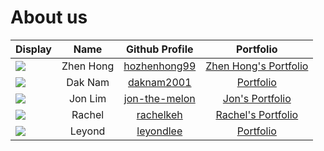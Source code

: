 # About us

Display | Name | Github Profile | Portfolio 
--------|:----:|:--------------:|:---------:
![](https://via.placeholder.com/100.png?text=Photo) | Zhen Hong | [hozhenhong99](https://github.com/hozhenhong99) | [Zhen Hong's Portfolio](team/zhenhong.md)
![](https://via.placeholder.com/100.png?text=Photo) | Dak Nam | [daknam2001](https://github.com/daknam2001) | [Portfolio](team/daknam.md)
![](https://via.placeholder.com/100.png?text=Photo) | Jon Lim | [jon-the-melon](https://github.com/jon-the-melon) | [Jon's Portfolio](team/jon-the-melon.md)
![](https://via.placeholder.com/100.png?text=Photo) | Rachel | [rachelkeh](https://github.com/rachelkeh) | [Rachel's Portfolio](team/rachel.md)
![](https://via.placeholder.com/100.png?text=Photo) | Leyond | [leyondlee](https://github.com/leyondlee) | [Portfolio](team/leyond.md)
